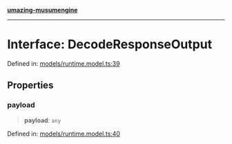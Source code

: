 [**umazing-musumengine**](../../README.md)

***

# Interface: DecodeResponseOutput

Defined in: [models/runtime.model.ts:39](https://github.com/davinidae/umazing-musumengine/blob/51f61211084dfe767110f78265e0aa27a13c00d0/src/models/runtime.model.ts#L39)

## Properties

### payload

> **payload**: `any`

Defined in: [models/runtime.model.ts:40](https://github.com/davinidae/umazing-musumengine/blob/51f61211084dfe767110f78265e0aa27a13c00d0/src/models/runtime.model.ts#L40)
